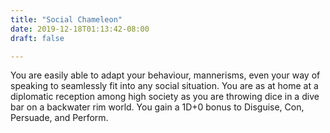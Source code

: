 ```yaml
---
title: "Social Chameleon"
date: 2019-12-18T01:13:42-08:00
draft: false

---
```


You are easily able to adapt your behaviour, mannerisms, even your way of speaking to seamlessly fit into any social situation. You are as at home at a diplomatic reception among high society as you are throwing dice in a dive bar on a backwater rim world. You gain a 1D+0 bonus to Disguise, Con, Persuade, and Perform.